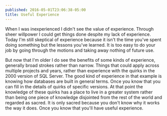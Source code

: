 ```yaml
---
published: 2016-05-01T23:06:38-05:00
title: Useful Experience
---
```

When I was inexperienced I didn't see the value of experience. Through sheer willpower I could get things done despite my lack of experience. Today I'm still skeptical of experience because it isn't the time you've spent doing something but the lessons you've learned. It is too easy to do your job by going through the motions and taking away nothing of future use.

But now that I'm older I do see the benefits of some kinds of experience, generally broad strokes rather than narrow. Things that could apply across multiple projects and years, rather than experience with the quirks in the 2000 version of SQL Server. The good kind of experience in that example is knowing how databases are built in general terms. Once you know that you can fill in the details of quirks of specific versions. At that point the knowledge of these quirks has a place to live in a greater system rather than being one piece of knowledge disjointed from the rest of the world and regarded as sacred. It is only sacred because you don't know why it works the way it does. Once you know that you'll have useful experience.